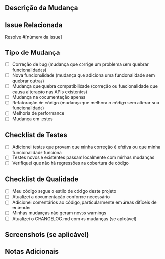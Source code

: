 ## Descrição da Mudança
<!-- Descreva de forma clara e concisa o que esta PR implementa ou corrige -->


## Issue Relacionada
<!-- Vincule a issue que esta PR resolve ou relaciona-se -->
Resolve #[número da issue]

## Tipo de Mudança
<!-- Marque com um 'x' os tipos de mudança que se aplicam -->
- [ ] Correção de bug (mudança que corrige um problema sem quebrar funcionalidades)
- [ ] Nova funcionalidade (mudança que adiciona uma funcionalidade sem quebrar outras)
- [ ] Mudança que quebra compatibilidade (correção ou funcionalidade que causa alteração nas APIs existentes)
- [ ] Mudança na documentação apenas
- [ ] Refatoração de código (mudança que melhora o código sem alterar sua funcionalidade)
- [ ] Melhoria de performance
- [ ] Mudança em testes

## Checklist de Testes
<!-- Marque com um 'x' todos os itens aplicáveis -->
- [ ] Adicionei testes que provam que minha correção é efetiva ou que minha funcionalidade funciona
- [ ] Testes novos e existentes passam localmente com minhas mudanças
- [ ] Verifiquei que não há regressões na cobertura de código

## Checklist de Qualidade
- [ ] Meu código segue o estilo de código deste projeto
- [ ] Atualizei a documentação conforme necessário
- [ ] Adicionei comentários ao código, particularmente em áreas difíceis de entender
- [ ] Minhas mudanças não geram novos warnings
- [ ] Atualizei o CHANGELOG.md com as mudanças (se aplicável)

## Screenshots (se aplicável)
<!-- Adicione screenshots para ajudar a explicar sua PR -->


## Notas Adicionais
<!-- Adicione outras notas sobre a PR aqui -->
